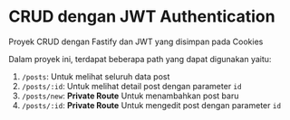 # CRUD dengan JWT Authentication

Proyek CRUD dengan Fastify dan JWT yang disimpan pada Cookies

Dalam proyek ini, terdapat beberapa path yang dapat digunakan yaitu:
1. `/posts`: Untuk melihat seluruh data post
2. `/posts/:id`: Untuk melihat detail post dengan parameter `id`
3. `/posts/new`: **Private Route** Untuk menambahkan post baru
4. `/posts/:id`: **Private Route** Untuk mengedit post dengan parameter `id`
